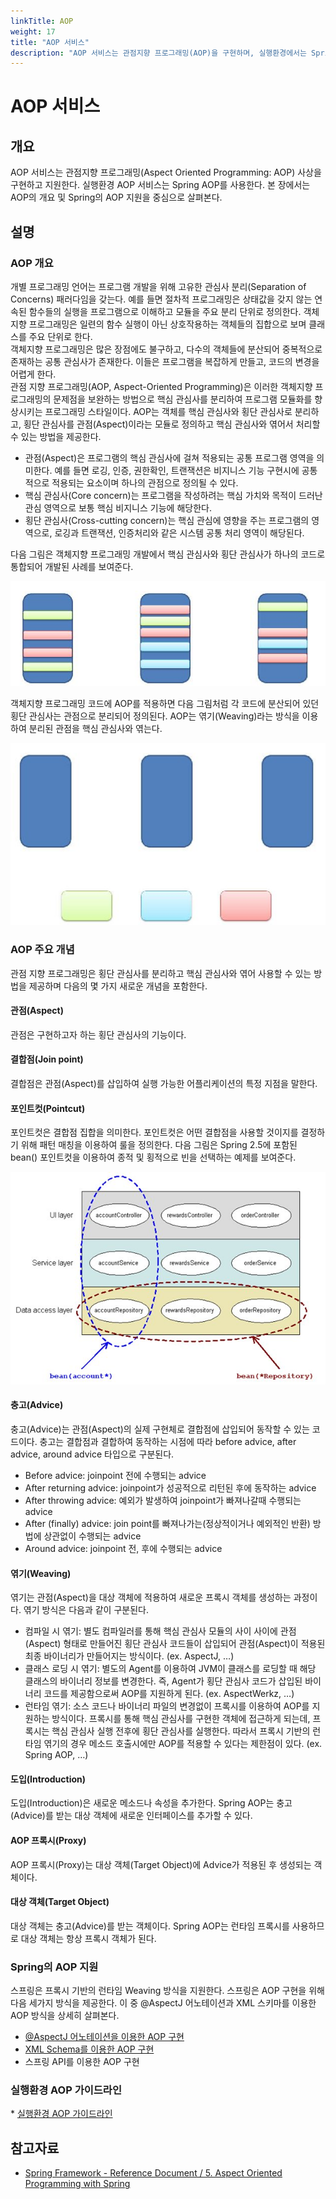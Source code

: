 ```yaml
---
linkTitle: AOP
weight: 17
title: "AOP 서비스"
description: "AOP 서비스는 관점지향 프로그래밍(AOP)을 구현하며, 실행환경에서는 Spring AOP를 사용한다. 이 장에서는 AOP의 개요와 Spring의 AOP 지원에 대해 설명한다."
---
```

# AOP 서비스

## 개요

 AOP 서비스는 관점지향 프로그래밍(Aspect Oriented Programming: AOP) 사상을 구현하고 지원한다. 실행환경 AOP 서비스는 Spring AOP를 사용한다. 본 장에서는 AOP의 개요 및 Spring의 AOP 지원을 중심으로 살펴본다.

## 설명

### AOP 개요

 개별 프로그래밍 언어는 프로그램 개발을 위해 고유한 관심사 분리(Separation of Concerns) 패러다임을 갖는다. 예를 들면 절차적 프로그래밍은 상태값을 갖지 않는 연속된 함수들의 실행을 프로그램으로 이해하고 모듈을 주요 분리 단위로 정의한다. 객체지향 프로그래밍은 일련의 함수 실행이 아닌 상호작용하는 객체들의 집합으로 보며 클래스를 주요 단위로 한다.  
객체지향 프로그래밍은 많은 장점에도 불구하고, 다수의 객체들에 분산되어 중복적으로 존재하는 공통 관심사가 존재한다. 이들은 프로그램을 복잡하게 만들고, 코드의 변경을 어렵게 한다.  
관점 지향 프로그래밍(AOP, Aspect-Oriented Programming)은 이러한 객체지향 프로그래밍의 문제점을 보완하는 방법으로 핵심 관심사를 분리하여 프로그램 모듈화를 향상시키는 프로그래밍 스타일이다. AOP는 객체를 핵심 관심사와 횡단 관심사로 분리하고, 횡단 관심사를 관점(Aspect)이라는 모듈로 정의하고 핵심 관심사와 엮어서 처리할 수 있는 방법을 제공한다.

- 관점(Aspect)은 프로그램의 핵심 관심사에 걸쳐 적용되는 공통 프로그램 영역을 의미한다. 예를 들면 로깅, 인증, 권한확인, 트랜잭션은 비지니스 기능 구현시에 공통적으로 적용되는 요소이며 하나의 관점으로 정의될 수 있다.
- 핵심 관심사(Core concern)는 프로그램을 작성하려는 핵심 가치와 목적이 드러난 관심 영역으로 보통 핵심 비지니스 기능에 해당한다.
- 횡단 관심사(Cross-cutting concern)는 핵심 관심에 영향을 주는 프로그램의 영역으로, 로깅과 트랜잭션, 인증처리와 같은 시스템 공통 처리 영역이 해당된다.

다음 그림은 객체지향 프로그래밍 개발에서 핵심 관심사와 횡단 관심사가 하나의 코드로 통합되어 개발된 사례를 보여준다.  

![image](./images/egovframework-rte-fdl-aop_001.jpg)  

객체지향 프로그래밍 코드에 AOP를 적용하면 다음 그림처럼 각 코드에 분산되어 있던 횡단 관심사는 관점으로 분리되어 정의된다. AOP는 엮기(Weaving)라는 방식을 이용하여 분리된 관점을 핵심 관심사와 엮는다.  

![image](./images/egovframework-rte-fdl-aop_002.jpg)

### AOP 주요 개념

 관점 지향 프로그래밍은 횡단 관심사를 분리하고 핵심 관심사와 엮어 사용할 수 있는 방법을 제공하며 다음의 몇 가지 새로운 개념을 포함한다.

#### 관점(Aspect)

 관점은 구현하고자 하는 횡단 관심사의 기능이다.

#### 결합점(Join point)

 결합점은 관점(Aspect)를 삽입하여 실행 가능한 어플리케이션의 특정 지점을 말한다.

#### 포인트컷(Pointcut)

포인트컷은 결합점 집합을 의미한다. 포인트컷은 어떤 결합점을 사용할 것이지를 결정하기 위해 패턴 매칭을 이용하여 룰을 정의한다. 다음 그림은 Spring 2.5에 포함된 bean() 포인트컷을 이용하여 종적 및 횡적으로 빈을 선택하는 예제를 보여준다.

![image](./images/egovframework-rte-fdl-aop_003.jpg)  

#### 충고(Advice)

 충고(Advice)는 관점(Aspect)의 실제 구현체로 결합점에 삽입되어 동작할 수 있는 코드이다. 충고는 결합점과 결합하여 동작하는 시점에 따라 before advice, after advice, around advice 타입으로 구분된다.

- Before advice: joinpoint 전에 수행되는 advice
- After returning advice: joinpoint가 성공적으로 리턴된 후에 동작하는 advice
- After throwing advice: 예외가 발생하여 joinpoint가 빠져나갈때 수행되는 advice
- After (finally) advice: join point를 빠져나가는(정상적이거나 예외적인 반환) 방법에 상관없이 수행되는 advice
- Around advice: joinpoint 전, 후에 수행되는 advice

#### 엮기(Weaving)

 엮기는 관점(Aspect)을 대상 객체에 적용하여 새로운 프록시 객체를 생성하는 과정이다. 엮기 방식은 다음과 같이 구분된다.

- 컴파일 시 엮기: 별도 컴파일러를 통해 핵심 관심사 모듈의 사이 사이에 관점(Aspect) 형태로 만들어진 횡단 관심사 코드들이 삽입되어 관점(Aspect)이 적용된 최종 바이너리가 만들어지는 방식이다. (ex. AspectJ, …)
- 클래스 로딩 시 엮기: 별도의 Agent를 이용하여 JVM이 클래스를 로딩할 때 해당 클래스의 바이너리 정보를 변경한다. 즉, Agent가 횡단 관심사 코드가 삽입된 바이너리 코드를 제공함으로써 AOP를 지원하게 된다. (ex. AspectWerkz, …)
- 런타임 엮기: 소스 코드나 바이너리 파일의 변경없이 프록시를 이용하여 AOP를 지원하는 방식이다. 프록시를 통해 핵심 관심사를 구현한 객체에 접근하게 되는데, 프록시는 핵심 관심사 실행 전후에 횡단 관심사를 실행한다. 따라서 프록시 기반의 런타임 엮기의 경우 메소드 호출시에만 AOP를 적용할 수 있다는 제한점이 있다. (ex. Spring AOP, …)

#### 도입(Introduction)

 도입(Introduction)은 새로운 메소드나 속성을 추가한다. Spring AOP는 충고(Advice)를 받는 대상 객체에 새로운 인터페이스를 추가할 수 있다.

#### AOP 프록시(Proxy)

 AOP 프록시(Proxy)는 대상 객체(Target Object)에 Advice가 적용된 후 생성되는 객체이다.

#### 대상 객체(Target Object)

 대상 객체는 충고(Advice)를 받는 객체이다. Spring AOP는 런타임 프록시를 사용하므로 대상 객체는 항상 프록시 객체가 된다.

### Spring의 AOP 지원

 스프링은 프록시 기반의 런타임 Weaving 방식을 지원한다. 스프링은 AOP 구현을 위해 다음 세가지 방식을 제공한다. 이 중 @AspectJ 어노테이션과 XML 스키마를 이용한 AOP 방식을 상세히 살펴본다.

- [@AspectJ 어노테이션을 이용한 AOP 구현](./aop-aspectj.md)
- [XML Schema를 이용한 AOP 구현](./aop-xmlschema.md)
- 스프링 API를 이용한 AOP 구현

### 실행환경 AOP 가이드라인

 \* [실행환경 AOP 가이드라인](./aop-guide.md)

## 참고자료

- [Spring Framework - Reference Document / 5. Aspect Oriented Programming with Spring](https://docs.spring.io/spring-framework/docs/5.3.27/reference/html/core.html#aop)